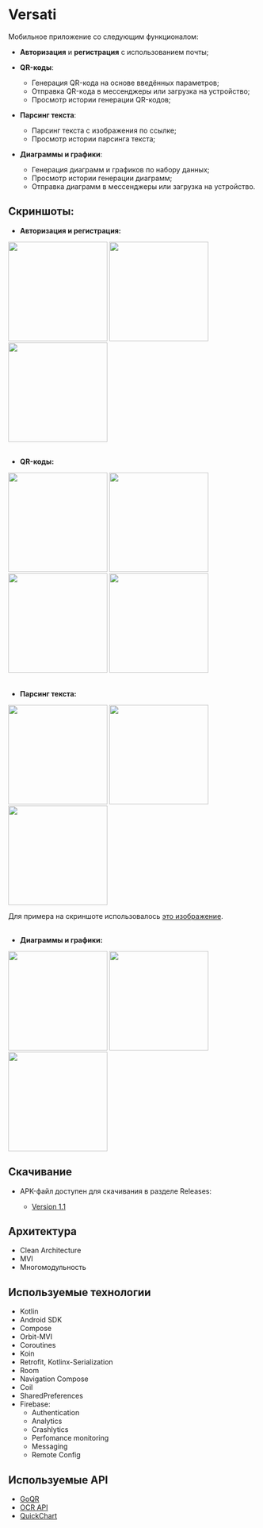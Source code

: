 # Versati

  Мобильное приложение со следующим функционалом:
* **Авторизация** и **регистрация** с использованием почты;

* **QR-коды**:
  * Генерация QR-кода на основе введённых параметров;
  * Отправка QR-кода в мессенджеры или загрузка на устройство;
  * Просмотр истории генерации QR-кодов;

* **Парсинг текста**:
  * Парсинг текста с изображения по ссылке;
  * Просмотр истории парсинга текста;

* **Диаграммы и графики**:
  * Генерация диаграмм и графиков по набору данных;
  * Просмотр истории генерации диаграмм;
  * Отправка диаграмм в мессенджеры или загрузка на устройство.

## Скриншоты:
* **Авторизация и регистрация:**
<image src='https://github.com/arshapshap/versati/assets/48681339/5ef80259-70fc-405c-a96b-35dbeddc55f8' width=200 />
<image src='https://github.com/arshapshap/versati/assets/48681339/a94402f1-882a-4377-87d7-7a3f76dfe3bb' width=200 />
<image src='https://github.com/arshapshap/versati/assets/48681339/7b703312-df6a-4740-9e1a-eec948a621cd' width=200 />
<br>
<br>

* **QR-коды:**

<image src='https://github.com/arshapshap/versati/assets/48681339/1c48900f-8da1-4a71-a217-c6c7b0fce752' width=200 />
<image src='https://github.com/arshapshap/versati/assets/48681339/8964ffac-fa4b-4d85-a3f7-b2783058461c' width=200 />
<image src='https://github.com/arshapshap/versati/assets/48681339/49a2eb47-7836-4f2b-b0b2-7b34ca4589f6' width=200 />
<image src='https://github.com/arshapshap/versati/assets/48681339/a3c53a9a-ff30-4ed7-a515-34f1863d328d' width=200 />
<br>
<br>

* **Парсинг текста:**

<image src='https://github.com/arshapshap/versati/assets/48681339/b1b348b3-a79a-4be8-b305-49ac918b5a9c' width=200 />
<image src='https://github.com/arshapshap/versati/assets/48681339/339103bf-7496-490a-8403-427d8a8c2113' width=200 />
<image src='https://github.com/arshapshap/versati/assets/48681339/9d1f004b-1a71-44c2-9e65-3f1a6b80b549' width=200 />

Для примера на скриншоте использовалось [это изображение](https://favim.com/pd/s6/orig/61/text-harry-potter-hermione-Favim.com-576725.jpg).
<br>
<br>

* **Диаграммы и графики:**


<image src='https://github.com/arshapshap/versati/assets/48681339/71f35d5a-5848-43c6-abf9-4935116c34ef' width=200 />
<image src='https://github.com/arshapshap/versati/assets/48681339/a226d052-7f3f-4787-a9c9-c7568d23285e' width=200 />
<image src='https://github.com/arshapshap/versati/assets/48681339/426f8f9b-fa96-4770-a0a4-691a4a7c709b' width=200 />


## Скачивание
      
  * APK-файл доступен для скачивания в разделе Releases:

    - [Version 1.1](https://github.com/arshapshap/versati/releases/tag/v1.2)

## Архитектура
* Clean Architecture
* MVI
* Многомодульность

## Используемые технологии
* Kotlin
* Android SDK
* Compose
* Orbit-MVI
* Coroutines
* Koin
* Retrofit, Kotlinx-Serialization
* Room
* Navigation Compose
* Coil
* SharedPreferences
* Firebase:
  - Authentication
  - Analytics
  - Crashlytics
  - Perfomance monitoring
  - Messaging
  - Remote Config

## Используемые API
* [GoQR](https://goqr.me/api/)
* [OCR API](https://ocr.space/OCRAPI)
* [QuickChart](https://quickchart.io/)
